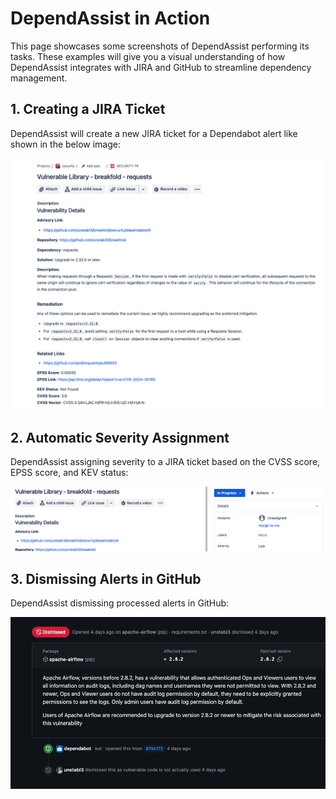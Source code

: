 # DependAssist in Action

This page showcases some screenshots of DependAssist performing its tasks. These examples will give you a visual understanding of how DependAssist integrates with JIRA and GitHub to streamline dependency management.

## 1. Creating a JIRA Ticket

DependAssist will create a new JIRA ticket for a Dependabot alert like shown in the below image:

![Creating Ticket](assets/images/create.png)


## 2. Automatic Severity Assignment

DependAssist assigning severity to a JIRA ticket based on the CVSS score, EPSS score, and KEV status:

![Assigning Severity](assets/images/auto_severity.png)


## 3. Dismissing Alerts in GitHub

DependAssist dismissing processed alerts in GitHub:

![Dismissing Alerts](assets/images/dismissing_alerts.png)

